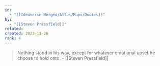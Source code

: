```yaml
---
in:
  - "[[Ideaverse Merged/Atlas/Maps/Quotes]]"
by:
  - "[[Steven Pressfield]]"
related:
created: 2023-11-26
rank: 4
---
```


> Nothing stood in his way, except for whatever emotional upset he choose to hold onto. - [[Steven Pressfield]] 



